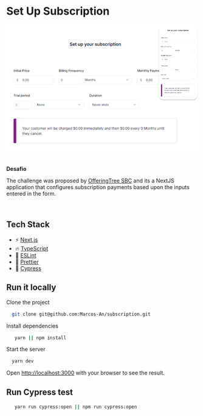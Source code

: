 # Set Up Subscription

<a href="" target="_blank">
  <img src="/public/assets/images/banner.png" alt="banner">
</a> 
<br> 
<br>  


**Desafio**
  
The challenge was proposed by [OfferingTree SBC](https://www.bycoders.co/](https://www.offeringtree.com/)) and its a NextJS application that configures subscription payments based upon the inputs entered
in the form.
 
  <br/>
  
## Tech Stack

- ⚡ [Next.js](https://nextjs.org)
- 🔥 [TypeScript](https://www.typescriptlang.org)
- 📏 [ESLint](https://eslint.org)
- 🌈 [Prettier](https://prettier.io)
- 🤖 [Cypress](https://www.cypress.io/) 



## Run it locally

Clone the project

```bash
  git clone git@github.com:Marcos-An/subscription.git
```

Install dependencies

```bash
   yarn || npm install
```

Start the server

```bash
  yarn dev
```
 

Open [http://localhost:3000](http://localhost:3000) with your browser to see the result.
   

## Run Cypress test

```bash
   yarn run cypress:open || npm run cypress:open
``` 
